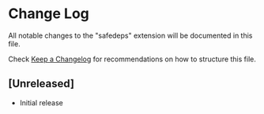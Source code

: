 # Change Log

All notable changes to the "safedeps" extension will be documented in this file.

Check [Keep a Changelog](http://keepachangelog.com/) for recommendations on how to structure this file.

## [Unreleased]

- Initial release